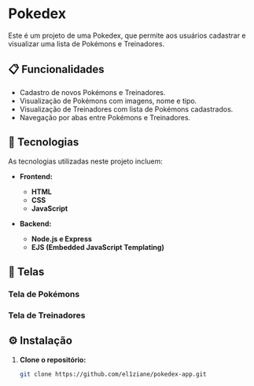 # Pokedex

Este é um projeto de uma Pokedex, que permite aos usuários cadastrar e visualizar uma lista de Pokémons e Treinadores.

## 📋 Funcionalidades

- Cadastro de novos Pokémons e Treinadores.
- Visualização de Pokémons com imagens, nome e tipo.
- Visualização de Treinadores com lista de Pokémons cadastrados.
- Navegação por abas entre Pokémons e Treinadores.

## 🚀 Tecnologias

As tecnologias utilizadas neste projeto incluem:

- **Frontend:**
  - **HTML**
  - **CSS**
  - **JavaScript**
  
- **Backend:**
  - **Node.js e Express**
  - **EJS (Embedded JavaScript Templating)**

## 📱 Telas

### Tela de Pokémons


### Tela de Treinadores


## ⚙️ Instalação

1. **Clone o repositório:**
   ```bash
   git clone https://github.com/el1ziane/pokedex-app.git
   
